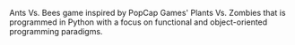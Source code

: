 Ants Vs. Bees game inspired by PopCap Games' Plants Vs. Zombies that is programmed in Python with a focus on functional and object-oriented programming paradigms. 
